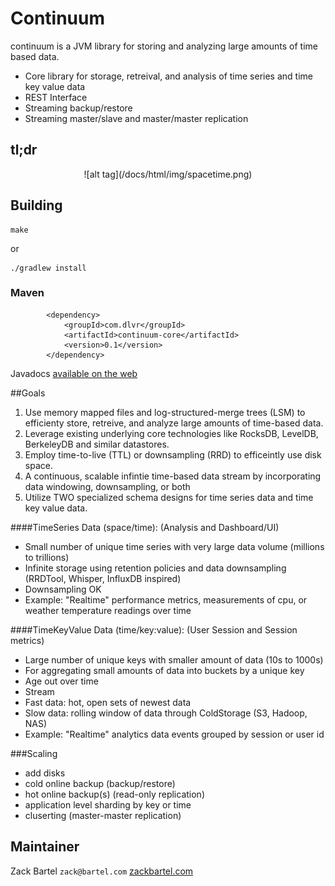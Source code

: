 # Continuum

continuum is a JVM library for storing and analyzing large amounts of time based data.

 - Core library for storage, retreival, and analysis of time series and time key value data
 - REST Interface
 - Streaming backup/restore
 - Streaming master/slave and master/master replication

## tl;dr
<p align="center">
![alt tag](/docs/html/img/spacetime.png)
<p>

## Building

    make
    
 or

    ./gradlew install

### Maven
```
		<dependency>
			<groupId>com.dlvr</groupId>
			<artifactId>continuum-core</artifactId>
			<version>0.1</version>
		</dependency>
```

Javadocs [available on the web](http://continuum.zackbartel.com/javadoc/)

##Goals
1. Use memory mapped files and log-structured-merge trees (LSM) to efficienty store, retreive, and analyze large amounts of time-based data.
2. Leverage existing underlying core technologies like RocksDB, LevelDB, BerkeleyDB and similar datastores.
3. Employ time-to-live (TTL) or downsampling (RRD) to efficeintly use disk space.
4. A continuous, scalable infintie time-based data stream by incorporating data windowing, downsampling, or both
5. Utilize TWO specialized schema designs for time series data and time key value data.

####TimeSeries Data (space/time): (Analysis and Dashboard/UI)
 - Small number of unique time series with very large data volume (millions to trillions)
 - Infinite storage using retention policies and data downsampling (RRDTool, Whisper, InfluxDB inspired)
 - Downsampling OK
 - Example: "Realtime" performance metrics, measurements of cpu, or weather temperature readings over time

####TimeKeyValue Data (time/key:value): (User Session and Session metrics)
 - Large number of unique keys with smaller amount of data (10s to 1000s)
 - For aggregating small amounts of data into buckets by a unique key
 - Age out over time
 - Stream 
  - Fast data: hot, open sets of newest data
  - Slow data: rolling window of data through ColdStorage (S3, Hadoop, NAS)
 - Example: "Realtime" analytics data events grouped by session or user id

###Scaling
 - add disks
 - cold online backup (backup/restore)
 - hot online backup(s) (read-only replication)
 - application level sharding by key or time
 - cluserting (master-master replication)

## Maintainer
Zack Bartel `zack@bartel.com` [zackbartel.com](http://zackbartel.com)
